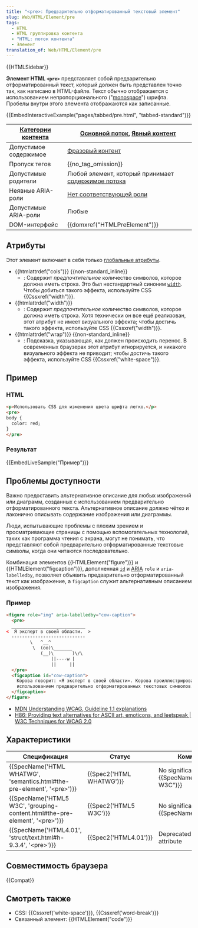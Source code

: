 ```yaml
---
title: "<pre>: Предварительно отформатированный текстовый элемент"
slug: Web/HTML/Element/pre
tags:
  - HTML
  - HTML группировка контента
  - "HTML: поток контента"
  - Элемент
translation_of: Web/HTML/Element/pre
---
```


{{HTMLSidebar}}

**Элемент HTML `<pre>`** представляет собой предварительно отформатированный текст, который должен быть представлен точно так, как написано в HTML-файле. Текст обычно отображается с использованием непропорционального ("[monospace](/ru/docs/XUL/Style/monospace)") шрифта. Пробелы внутри этого элемента отображаются как записанные.

{{EmbedInteractiveExample("pages/tabbed/pre.html", "tabbed-standard")}}

| [Категории контента](/ru/docs/Web/Guide/HTML/Content_categories) | [Основной поток](/ru/docs/Web/Guide/HTML/Content_categories#%D0%9E%D1%81%D0%BD%D0%BE%D0%B2%D0%BD%D0%BE%D0%B9_%D0%BF%D0%BE%D1%82%D0%BE%D0%BA), [Явный контент](/ru/docs/Web/Guide/HTML/Content_categories#%D0%AF%D0%B2%D0%BD%D1%8B%D0%B9_%D0%BA%D0%BE%D0%BD%D1%82%D0%B5%D0%BD%D1%82) |
| ---------------------------------------------------------------- | ----------------------------------------------------------------------------------------------------------------------------------------------------------------------------------------------------------------------------------------------------------------------------------- |
| Допустимое содержимое                                            | [Фразовый контент](/ru/docs/Web/Guide/HTML/Content_categories#Phrasing_content)                                                                                                                                                                                                     |
| Пропуск тегов                                                    | {{no_tag_omission}}                                                                                                                                                                                                                                                                 |
| Допустимые родители                                              | Любой элемент, который принимает [содержимое потока](/ru/docs/Web/Guide/HTML/Content_categories#%D0%9E%D1%81%D0%BD%D0%BE%D0%B2%D0%BD%D0%BE%D0%B9_%D0%BF%D0%BE%D1%82%D0%BE%D0%BA)                                                                                                    |
| Неявные ARIA-роли                                                | [Нет соответствующей роли](https://www.w3.org/TR/html-aria/#dfn-no-corresponding-role)                                                                                                                                                                                              |
| Допустимые ARIA-роли                                             | Любые                                                                                                                                                                                                                                                                               |
| DOM-интерфейс                                                    | {{domxref("HTMLPreElement")}}                                                                                                                                                                                                                                                       |

## Атрибуты

Этот элемент включает в себя только [глобальные атрибуты](/ru/docs/Web/HTML/Global_attributes).

- {{htmlattrdef("cols")}} {{non-standard_inline}}
  - : Содержит _предпочтительное_ количество символов, которое должна иметь строка. Это был нестандартный синоним [`width`](/ru/docs/Web/HTML/Element/pre#width). Чтобы добиться такого эффекта, используйте CSS {{Cssxref("width")}}.
- {{htmlattrdef("width")}}
  - : Содержит _предпочтительное_ количество символов, которое должна иметь строка. Хотя технически он все ещё реализован, этот атрибут не имеет визуального эффекта; чтобы достичь такого эффекта, используйте CSS {{Cssxref("width")}}.
- {{htmlattrdef("wrap")}} {{non-standard_inline}}
  - : Подсказка, указывающая, как должен происходить перенос. В современных браузерах этот атрибут игнорируется, и никакого визуального эффекта не приводит; чтобы достичь такого эффекта, используйте CSS {{Cssxref("white-space")}}.

## Пример

### HTML

```html
<p>Использовать CSS для изменения цвета шрифта легко.</p>
<pre>
body {
  color: red;
}
</pre>
```

### Результат

{{EmbedLiveSample("Пример")}}

## Проблемы доступности

Важно предоставить альтернативное описание для любых изображений или диаграмм, созданных с использованием предварительно отформатированного текста. Альтернативное описание должно чётко и лаконично описывать содержание изображения или диаграммы.

Люди, испытывающие проблемы с плохим зрением и просматривающие страницы с помощью вспомогательных технологий, таких как программа чтения с экрана, могут не понимать, что представляют собой предварительно отформатированные текстовые символы, когда они читаются последовательно.

Комбинация элементов {{HTMLElement("figure")}} и {{HTMLElement("figcaption")}}, дополненная [`id`](/ru/docs/Web/HTML/Global_attributes#id) и [ARIA](/ru/docs/Web/Accessibility/ARIA) `role` и `aria-labelledby`, позволяет объявить предварительно отформатированный текст как изображение, а `figcaption` служит альтернативным описанием изображения.

### Пример

```html
<figure role="img" aria-labelledby="cow-caption">
  <pre>
  ____________________________
<  Я эксперт в своей области.  >
  ----------------------------
         \   ^__^
          \  (oo)\_______
             (__)\       )\/\
                 ||----w |
                 ||     ||
  </pre>
  <figcaption id="cow-caption">
    Корова говорит: «Я эксперт в своей области». Корова проиллюстрирована с
    использованием предварительно отформатированных текстовых символов.
  </figcaption>
</figure>
```

- [MDN Understanding WCAG, Guideline 1.1 explanations](/ru/docs/Web/Accessibility/Understanding_WCAG/Perceivable#Guideline_1.1_—_Providing_text_alternatives_for_non-text_content)
- [H86: Providing text alternatives for ASCII art, emoticons, and leetspeak | W3C Techniques for WCAG 2.0](https://www.w3.org/TR/WCAG20-TECHS/H86.html)

## Характеристики

| Спецификация                                                                      | Статус                   | Комментарий                                          |
| --------------------------------------------------------------------------------- | ------------------------ | ---------------------------------------------------- |
| {{SpecName('HTML WHATWG', 'semantics.html#the-pre-element', '&lt;pre&gt;')}}      | {{Spec2('HTML WHATWG')}} | No significant change from {{SpecName("HTML5 W3C")}} |
| {{SpecName('HTML5 W3C', 'grouping-content.html#the-pre-element', '&lt;pre&gt;')}} | {{Spec2('HTML5 W3C')}}   | No significant change from {{SpecName("HTML4.01")}}  |
| {{SpecName('HTML4.01', 'struct/text.html#h-9.3.4', '&lt;pre&gt;')}}               | {{Spec2('HTML4.01')}}    | Deprecated the `cols` attribute                      |

## Совместимость браузера

{{Compat}}

## Смотреть также

- CSS: {{Cssxref('white-space')}}, {{Cssxref('word-break')}}
- Связанный элемент: {{HTMLElement("code")}}
